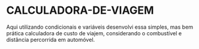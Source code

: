 # CALCULADORA-DE-VIAGEM
Aqui utilizando condicionais e variáveis desenvolvi essa simples, mas bem prática calculadora de custo de viajem, considerando o combustível e distância percorrida em automóvel.  
